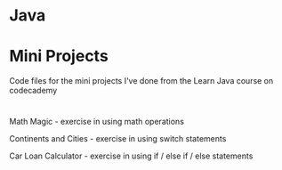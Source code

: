 # Java
# Mini Projects


Code files for the mini projects I've done from the Learn Java course on codecademy
#
Math Magic - exercise in using math operations

Continents and Cities - exercise in using switch statements

Car Loan Calculator - exercise in using if / else if / else statements
